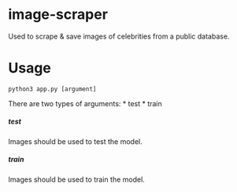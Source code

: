 # image-scraper

Used to scrape & save images of celebrities from a public database.

# Usage

`python3 app.py [argument]`

There are two types of arguments:
    * test
    * train

##### test

Images should be used to test the model.

##### train

Images should be used to train the model.